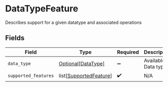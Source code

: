 # DataTypeFeature

Describes support for a given datatype and associated operations


## Fields

| Field                                                             | Type                                                              | Required                                                          | Description                                                       | Example                                                           |
| ----------------------------------------------------------------- | ----------------------------------------------------------------- | ----------------------------------------------------------------- | ----------------------------------------------------------------- | ----------------------------------------------------------------- |
| `data_type`                                                       | [Optional[DataType]](../../models/shared/datatype.md)             | :heavy_minus_sign:                                                | Available Data types                                              | invoices                                                          |
| `supported_features`                                              | list[[SupportedFeature](../../models/shared/supportedfeature.md)] | :heavy_check_mark:                                                | N/A                                                               |                                                                   |
